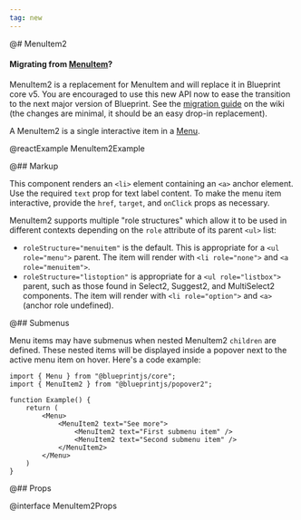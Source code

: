```yaml
---
tag: new
---
```


@# MenuItem2

<div class="@ns-callout @ns-intent-primary @ns-icon-info-sign">
    <h4 class="@ns-heading">

Migrating from [MenuItem](#core/components/menu.menu-item)?

</h4>

MenuItem2 is a replacement for MenuItem and will replace it in Blueprint core v5.
You are encouraged to use this new API now to ease the transition to the next major version of Blueprint.
See the [migration guide](https://github.com/palantir/blueprint/wiki/Popover2-migration#menuitem2)
on the wiki (the changes are minimal, it should be an easy drop-in replacement).

</div>

A MenuItem2 is a single interactive item in a [Menu](#core/components/menu).

@reactExample MenuItem2Example

@## Markup

This component renders an `<li>` element containing an `<a>` anchor element.
Use the required `text` prop for text label content.
To make the menu item interactive, provide the `href`, `target`, and `onClick` props as necessary.

MenuItem2 supports multiple "role structures" which allow it to be used in different contexts
depending on the `role` attribute of its parent `<ul>` list:

- `roleStructure="menuitem"` is the default. This is appropriate for a `<ul role="menu">` parent.
    The item will render with `<li role="none">` and `<a role="menuitem">`.
- `roleStructure="listoption"` is appropriate for a `<ul role="listbox">` parent, such as
    those found in Select2, Suggest2, and MultiSelect2 components. The item will render with
    `<li role="option">` and `<a>` (anchor role undefined).

@## Submenus

Menu items may have submenus when nested MenuItem2 `children` are defined. These nested items will
be displayed inside a popover next to the active menu item on hover. Here's a code example:

```tsx
import { Menu } from "@blueprintjs/core";
import { MenuItem2 } from "@blueprintjs/popover2";

function Example() {
    return (
        <Menu>
            <MenuItem2 text="See more">
                <MenuItem2 text="First submenu item" />
                <MenuItem2 text="Second submenu item" />
            </MenuItem2>
        </Menu>
    )
}
```

@## Props

@interface MenuItem2Props
